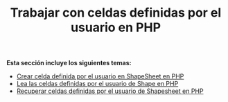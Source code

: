 ﻿---
title: Trabajar con celdas definidas por el usuario en PHP
type: docs
weight: 130
url: /es/java/working-with-user-defined-cells-in-php/
---
**Esta sección incluye los siguientes temas:**

- [Crear celda definida por el usuario en ShapeSheet en PHP](/diagram/es/java/create-user-defined-cell-in-the-shapesheet-in-php/)
- [Lea las celdas definidas por el usuario de Shape en PHP](https://docs.aspose.com/diagram/java/read-shape-s-user-defined-cells-in-php/)
- [Recuperar celdas definidas por el usuario de Shapesheet en PHP](/diagram/es/java/retrieve-user-defined-cells-from-shapesheet-in-php/)
